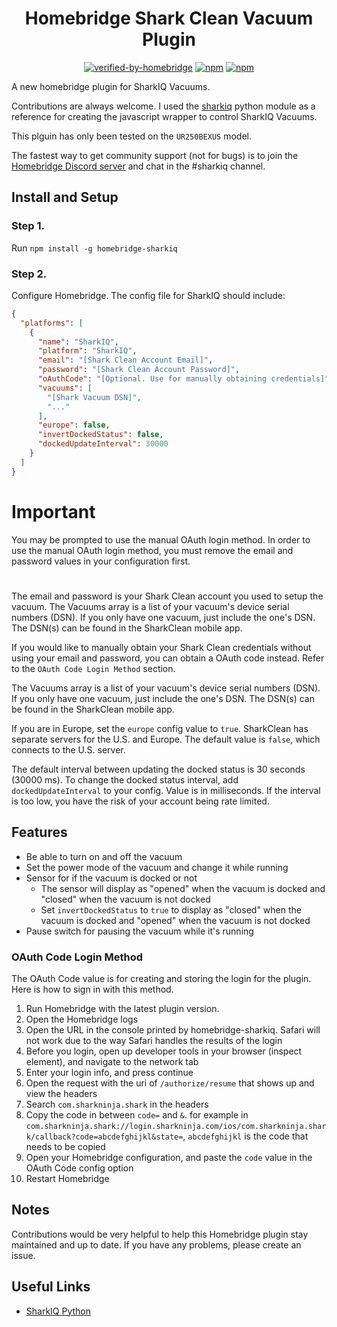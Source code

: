 <span align="center">

# Homebridge Shark Clean Vacuum Plugin

[![verified-by-homebridge](https://badgen.net/badge/homebridge/verified/purple)](https://github.com/homebridge/homebridge/wiki/Verified-Plugins)
[![npm](https://badgen.net/npm/dt/@homebridge-plugins/homebridge-sharkiq?color=purple)](https://www.npmjs.com/package/@homebridge-plugins/homebridge-sharkiq)
[![npm](https://badgen.net/npm/v/@homebridge-plugins/homebridge-sharkiq?color=purple)](https://www.npmjs.com/package/@homebridge-plugins/homebridge-sharkiq)

</span>

A new homebridge plugin for SharkIQ Vacuums.

Contributions are always welcome. I used the [sharkiq](https://github.com/JeffResc/sharkiq/) python module as a reference for creating the javascript wrapper to control SharkIQ Vacuums.

This plguin has only been tested on the `UR250BEXUS` model.

The fastest way to get community support (not for bugs) is to join the [Homebridge Discord server](https://discord.gg/kqNCe2D) and chat in the #sharkiq channel.

## Install and Setup

### Step 1.

Run `npm install -g homebridge-sharkiq`

### Step 2.

Configure Homebridge. The config file for SharkIQ should include:

```json
{
  "platforms": [
    {
      "name": "SharkIQ",
      "platform": "SharkIQ",
      "email": "[Shark Clean Account Email]",
      "password": "[Shark Clean Account Password]",
      "oAuthCode": "[Optional. Use for manually obtaining credentials]",
      "vacuums": [
        "[Shark Vacuum DSN]",
        "..."
      ],
      "europe": false,
      "invertDockedStatus": false,
      "dockedUpdateInterval": 30000
    }
  ]
}
```

# Important

You may be prompted to use the manual OAuth login method. In order to use the manual OAuth login method, you must remove the email and password values in your configuration first.

#

The email and password is your Shark Clean account you used to setup the vacuum. The Vacuums array is a list of your vacuum's device serial numbers (DSN). If you only have one vacuum, just include the one's DSN. The DSN(s) can be found in the SharkClean mobile app.

If you would like to manually obtain your Shark Clean credentials without using your email and password, you can obtain a OAuth code instead. Refer to the `OAuth Code Login Method` section.

The Vacuums array is a list of your vacuum's device serial numbers (DSN). If you only have one vacuum, just include the one's DSN. The DSN(s) can be found in the SharkClean mobile app.

If you are in Europe, set the `europe` config value to `true`. SharkClean has separate servers for the U.S. and Europe. The default value is `false`, which connects to the U.S. server.

The default interval between updating the docked status is 30 seconds (30000 ms). To change the docked status interval, add `dockedUpdateInterval` to your config. Value is in milliseconds. If the interval is too low, you have the risk of your account being rate limited.

## Features

- Be able to turn on and off the vacuum
- Set the power mode of the vacuum and change it while running
- Sensor for if the vacuum is docked or not
  - The sensor will display as "opened" when the vacuum is docked and "closed" when the vacuum is not docked
  - Set `invertDockedStatus` to `true` to display as "closed" when the vacuum is docked and "opened" when the vacuum is not docked
- Pause switch for pausing the vacuum while it's running

### OAuth Code Login Method

The OAuth Code value is for creating and storing the login for the plugin. Here is how to sign in with this method.

1. Run Homebridge with the latest plugin version.
2. Open the Homebridge logs
3. Open the URL in the console printed by homebridge-sharkiq. Safari will not work due to the way Safari handles the results of the login
4. Before you login, open up developer tools in your browser (inspect element), and navigate to the network tab
5. Enter your login info, and press continue
6. Open the request with the uri of `/authorize/resume` that shows up and view the headers
7. Search `com.sharkninja.shark` in the headers
8. Copy the code in between `code=` and `&`. for example in `com.sharkninja.shark://login.sharkninja.com/ios/com.sharkninja.shark/callback?code=abcdefghijkl&state=`, `abcdefghijkl` is the code that needs to be copied
9. Open your Homebridge configuration, and paste the `code` value in the OAuth Code config option
10. Restart Homebridge

## Notes

Contributions would be very helpful to help this Homebridge plugin stay maintained and up to date. If you have any problems, please create an issue.

## Useful Links

- [SharkIQ Python](https://github.com/JeffResc/sharkiq/)
